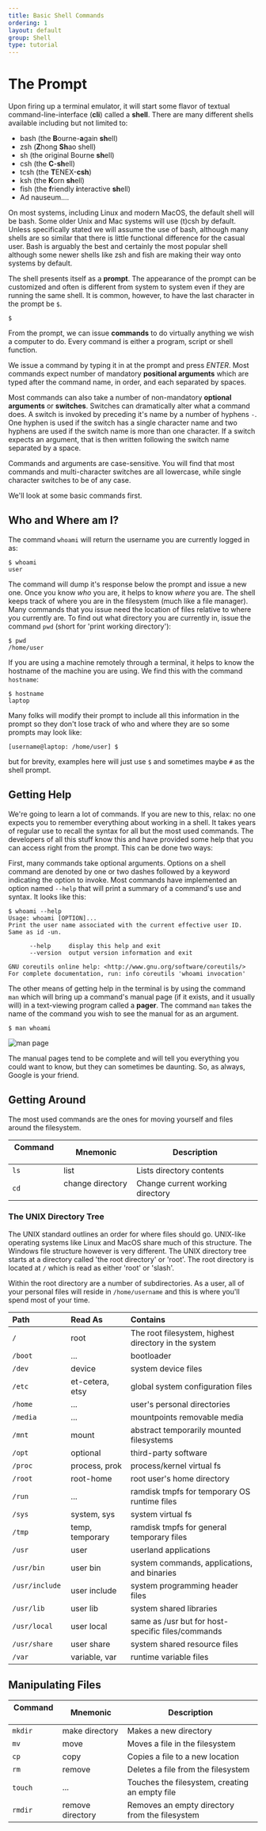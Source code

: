 ```yaml
---
title: Basic Shell Commands
ordering: 1
layout: default
group: Shell
type: tutorial
---
```


# The Prompt

Upon firing up a terminal emulator, it will start some flavor of textual
command-line-interface (**cli**) called a **shell**. There are many
different shells available including but not limited to:

  * bash (the **B**ourne-**a**gain **sh**ell)
  * zsh (**Z**hong **Sh**ao shell)
  * sh (the original Bourne **sh**ell)
  * csh (the **C**-**sh**ell)
  * tcsh (the **T**ENEX-**csh**)
  * ksh (the **K**orn **sh**ell)
  * fish (the **f**riendly **i**nteractive **sh**ell)
  * Ad nauseum....

On most systems, including Linux and modern MacOS, the default shell will be bash.
Some older Unix and Mac systems will use (t)csh by default. Unless specifically
stated we will assume the use of bash, although many shells are so similar that
there is little functional difference for the casual user. Bash is arguably the
best and certainly the most popular shell although some newer shells like zsh and
fish are making their way onto systems by default.

The shell presents itself as a **prompt**. The appearance of the prompt can be
customized and often is different from system to system even if they are running
the same shell. It is common, however, to have the last character in the prompt
be `$`. 

```console
$ 
```

From the prompt, we can issue **commands** to do virtually anything we wish a
computer to do. Every command is either a program, script or shell function.

We issue a command by typing it in at the prompt and press *ENTER*. Most
commands expect number of mandatory **positional arguments** which are typed
after the command name, in order, and each separated by spaces.

Most commands can also take a number of non-mandatory **optional arguments**
or **switches**. Switches can dramatically alter what a command does.  A switch
is invoked by preceding it's name by a number of hyphens `-`. One hyphen is used
if the switch has a single character name and two hyphens are used if the switch
name is more than one character. If a switch expects an argument, that is then
written following the switch name separated by a space. 

Commands and arguments are case-sensitive. You will find that most commands and
multi-character switches are all lowercase, while single character switches to be
of any case.

We'll look at some basic commands first.

## Who and Where am I?

The command `whoami` will return the username you are currently logged in as:

```console
$ whoami
user
```

The command will dump it's response below the prompt and issue a new one.
Once you know *who* you are, it helps to know *where* you are. The shell keeps
track of where you are in the filesystem (much like a file manager). Many
commands that you issue need the location of files relative to where you
currently are. To find out what directory you are currently in, issue the
command `pwd` (short for 'print working directory'):

```console
$ pwd
/home/user
```

If you are using a machine remotely through a terminal, it helps to know the
hostname of the machine you are using. We find this with the command `hostname`:

```console
$ hostname
laptop
```

Many folks will modify their prompt to include all this information in the
prompt so they don't lose track of who and where they are so some prompts may
look like:

```console
[username@laptop: /home/user] $
```

but for brevity, examples here will just use `$` and sometimes maybe `#` as the
shell prompt.

## Getting Help

We're going to learn a lot of commands. If you are new to this, relax: no one
expects you to remember everything about working in a shell. It takes years of
regular use to recall the syntax for all but the most used commands. The
developers of all this stuff know this and have provided some help that you can
access right from the prompt. This can be done two ways:

First, many commands take optional arguments. Options on a shell command are
denoted by one or two dashes followed by a keyword indicating the option to
invoke. Most commands have implemented an option named `--help` that will print a
summary of a command's use and syntax. It looks like this:

```console
$ whoami --help
Usage: whoami [OPTION]...
Print the user name associated with the current effective user ID.
Same as id -un.

      --help     display this help and exit
      --version  output version information and exit

GNU coreutils online help: <http://www.gnu.org/software/coreutils/>
For complete documentation, run: info coreutils 'whoami invocation'
```

The other means of getting help in the terminal is by using the command `man`
which will bring up a command's manual page (if it exists, and it usually will)
in a text-viewing program called a **pager**. The command `man` takes the
name of the command you wish to see the manual for as an argument.

```console
$ man whoami
```

![man page](media/man.png)

The manual pages tend to be complete and will tell you everything you could want
to know, but they can sometimes be daunting. So, as always, Google is your
friend.

## Getting Around

The most used commands are the ones for moving yourself and files
around the filesystem.

| Command &nbsp; | Mnemonic         | Description 
|---------|------------------|------------------------------------------------
| `ls`    | list             | Lists directory contents
| `cd`    | change directory &nbsp; | Change current working directory

### The UNIX Directory Tree

The UNIX standard outlines an order for where files should go. UNIX-like
operating systems like Linux and MacOS share much of this structure. The Windows
file structure however is very different. The UNIX directory tree starts at a
directory called 'the root directory' or 'root'. The root directory is located 
at `/` which is read as either 'root' or 'slash'.

Within the root directory are a number of subdirectories. As a user, all of your
personal files will reside in `/home/username` and this is where you'll spend
most of your time. 

| Path              | Read As           | Contains                                              | 
|:------------------|:------------------|:------------------------------------------------------|
| `/`               | root              | The root filesystem, highest directory in the system  |
| `/boot`           | ...               | bootloader                                            |
| `/dev`            | device            | system device files                                   |
| `/etc`            | et-cetera, etsy   | global system configuration files                     |
| `/home`           | ...               | user's personal directories                           |
| `/media`          | ...               | mountpoints removable media                           |
| `/mnt`            | mount             | abstract temporarily mounted filesystems              |
| `/opt`            | optional          | third-party software                                  |
| `/proc`           | process, prok     | process/kernel virtual fs                             |
| `/root`           | root-home         | root user's home directory                            |
| `/run`            | ...               | ramdisk tmpfs for temporary OS runtime files          |
| `/sys`            | system, sys       | system virtual fs                                     |
| `/tmp`            | temp, temporary &nbsp;  | ramdisk tmpfs for general temporary files             |
| `/usr`            | user              | userland applications                                 |
| `/usr/bin`        | user bin          | system commands, applications, and binaries           |
| `/usr/include` &nbsp; |user include           | system programming header files                       |
| `/usr/lib`        | user lib          | system shared libraries                               |
| `/usr/local`      | user local        | same as /usr but for host-specific files/commands     |
| `/usr/share`      | user share        | system shared resource files                          |
| `/var`            | variable, var     | runtime variable files                                |

## Manipulating Files

| Command &nbsp; | Mnemonic         | Description 
|---------|------------------|------------------------------------------------
| `mkdir` | make directory   | Makes a new directory
| `mv`    | move             | Moves a file in the filesystem
| `cp`    | copy             | Copies a file to a new location
| `rm`    | remove           | Deletes a file from the filesystem
| `touch` &nbsp; | ...              | Touches the filesystem, creating an empty file
| `rmdir` | remove directory &nbsp; | Removes an empty directory from the filesystem

